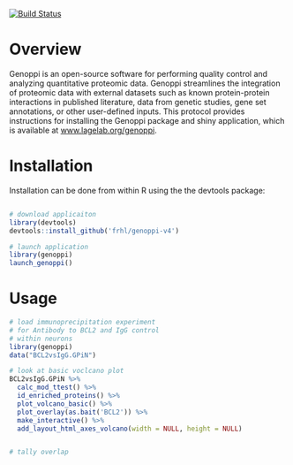 [![Build Status](https://travis-ci.com/frhl/genoppi-v4.svg?branch=master)](https://travis-ci.com/frhl/genoppi-v4)

# Overview

Genoppi is an open-source software for performing quality control and analyzing quantitative proteomic data. Genoppi streamlines the integration of proteomic data with external datasets such as known protein-protein interactions in published literature, data from genetic studies, gene set annotations, or other user-defined inputs. This protocol provides instructions for installing the Genoppi package and shiny application, which is available at www.lagelab.org/genoppi.


# Installation
Installation can be done from within R using the the devtools package:

```R

# download applicaiton
library(devtools)
devtools::install_github('frhl/genoppi-v4')

# launch application
library(genoppi)
launch_genoppi()

```


# Usage

```R
# load immunoprecipitation experiment
# for Antibody to BCL2 and IgG control 
# within neurons
library(genoppi)
data("BCL2vsIgG.GPiN")

# look at basic voclcano plot
BCL2vsIgG.GPiN %>% 
  calc_mod_ttest() %>% 
  id_enriched_proteins() %>%
  plot_volcano_basic() %>%
  plot_overlay(as.bait('BCL2')) %>% 
  make_interactive() %>%
  add_layout_html_axes_volcano(width = NULL, height = NULL)


# tally overlap
```



